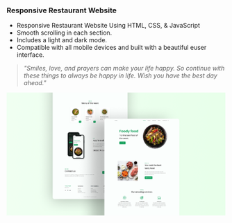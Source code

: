 ### Responsive Restaurant Website

- Responsive Restaurant Website Using HTML, CSS, & JavaScript
- Smooth scrolling in each section.
- Includes a light and dark mode.
- Compatible with all mobile devices and built with a beautiful euser interface.

> *"Smiles, love, and prayers can make your life happy. So continue with these things to always be happy in life. Wish you have the best day ahead."*

![preview img](/preview.png)
